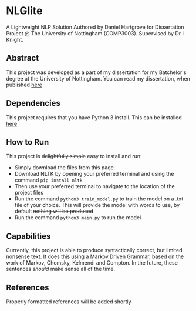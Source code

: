 # NLGlite
A Lightweight NLP Solution Authored by Daniel Hartgrove for Dissertation Project @ The University of Nottingham (COMP3003). Supervised by Dr I Knight.

## Abstract
This project was developed as a part of my dissertation for my Batchelor's degree at the University of Nottingham. You can read my dissertation, when published [here](https://www.youtube.com/watch?v=dQw4w9WgXcQ)

## Dependencies
This project requires that you have Python 3 install. This can be installed [here](https://www.python.org/downloads/)

## How to Run
This project is ~~delightfully simple~~ easy to install and run:
- Simply download the files from this page
- Download NLTK by opening your preferred terminal and using the command `pip install nltk`
- Then use your preferred terminal to navigate to the location of the project files
- Run the command `python3 train_model.py` to train the model on a .txt file of your choice. This will provide the model with words to use, by default ~~nothing will be produced~~
- Run the command `python3 main.py` to run the model

## Capabilities
Currently, this project is able to produce syntactically correct, but limited nonsense text. It does this using a Markov Driven Grammar, based on the work of Markov, Chomsky, Kelmendi and Compton.
In the future, these sentences _should_ make sense all of the time.

## References
Properly formatted references will be added shortly
